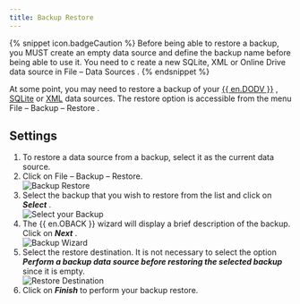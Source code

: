 ```yaml
---
title: Backup Restore
---
```

{% snippet icon.badgeCaution %} 
Before being able to restore a backup, you MUST create an empty data source and define the backup name before being able to use it. You need to c reate a new SQLite, XML or Online Drive data source in File – Data Sources . 
{% endsnippet %}
 
At some point, you may need to restore a backup of your [{{ en.DODV }}](/rdm/windows/data-sources/data-sources-types/online-drive/) , [SQLite](/rdm/windows/data-sources/data-sources-types/sqlite/) or [XML](/rdm/windows/data-sources/data-sources-types/xml/) data sources. The restore option is accessible from the menu File – Backup – Restore . 

## Settings 

1. To restore a data source from a backup, select it as the current data source. 
1. Click on File – Backup – Restore.  
![Backup Restore](https://webdevolutions.azureedge.net/docs/en/rdm/windows/clip10731.png) 
1. Select the backup that you wish to restore from the list and click on ***Select*** .  
![Select your Backup](https://webdevolutions.azureedge.net/docs/en/rdm/windows/clip10732.png) 
1. The {{ en.OBACK }} wizard will display a brief description of the backup. Click on ***Next*** .  
![Backup Wizard](https://webdevolutions.azureedge.net/docs/en/rdm/windows/clip10733.png) 
1. Select the restore destination. It is not necessary to select the option ***Perform a backup data source before restoring the selected backup*** since it is empty.  
![Restore Destination](https://webdevolutions.azureedge.net/docs/en/rdm/windows/clip10734.png) 
1. Click on ***Finish*** to perform your backup restore. 

